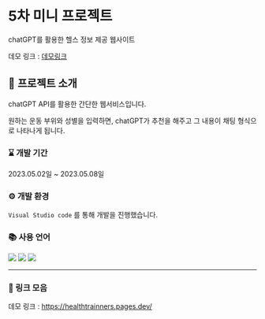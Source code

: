 # 5차 미니 프로젝트

chatGPT를 활용한 헬스 정보 제공 웹사이트

데모 링크 : [데모링크](https://healthtrainners.pages.dev/)

## 🙋 프로젝트 소개

chatGPT API를 활용한 간단한 웹서비스입니다.

원하는 운동 부위와 성별을 입력하면, chatGPT가 추천을 해주고 그 내용이 채팅 형식으로 나타나게 됩니다.

### ⌛ 개발 기간

2023.05.02일 ~ 2023.05.08일

### ⚙ 개발 환경

`Visual Studio code` 를 통해 개발을 진행했습니다.

### 📚 사용 언어

<img src="https://img.shields.io/badge/HTML5-E34F26?style=flat&logo=HTML5&logoColor=white"/>
<img src="https://img.shields.io/badge/CSS3-1572B6?style=flat&logo=CSS3&logoColor=white"/>
<img src="https://img.shields.io/badge/JavaScript-F7DF1E?style=flat&logo=JavaScript&logoColor=black"/>

---

### 🔗 링크 모음

데모 링크 : <https://healthtrainners.pages.dev/>
